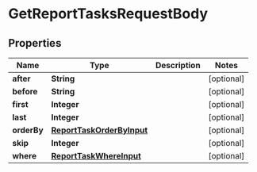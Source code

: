 

# GetReportTasksRequestBody


## Properties

Name | Type | Description | Notes
------------ | ------------- | ------------- | -------------
**after** | **String** |  |  [optional]
**before** | **String** |  |  [optional]
**first** | **Integer** |  |  [optional]
**last** | **Integer** |  |  [optional]
**orderBy** | [**ReportTaskOrderByInput**](ReportTaskOrderByInput.md) |  |  [optional]
**skip** | **Integer** |  |  [optional]
**where** | [**ReportTaskWhereInput**](ReportTaskWhereInput.md) |  |  [optional]



